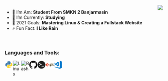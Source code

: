 <img src='https://external-content.duckduckgo.com/iu/?u=http%3A%2F%2F38.media.tumblr.com%2Fe4a5a6ba0a4c9585114715ead95be30a%2Ftumblr_mp2heh4JzU1stb6fao1_500.gif&f=1&nofb=1' align='right'>

<!-- List Of Websites-->
[github]: https://github.com/revaldy-30
[reddit]: https://www.reddit.com/user/Revvvu



- 🥅 I’m Am: **Student From SMKN 2 Banjarmasin**
- 🌱 I’m Currently: **Studying**
- 🔭 2021 Goals: **Mastering Linux & Creating a Fullstack Website**
- ⚡ Fun Fact: **I Like Rain**

<br />

### Languages and Tools:

[<img align="left" alt="Python" width="26px" src="https://raw.githubusercontent.com/PKief/vscode-material-icon-theme/master/icons/python.svg" />](https://www.python.org/)
[<img align="left" alt="Linux" width="26px" src="https://image.flaticon.com/icons/svg/226/226772.svg" />](https://www.linux.org/)
[<img align="left" alt="Bash" width="26px" src="https://raw.githubusercontent.com/odb/official-bash-logo/master/assets/Logos/Icons/SVG/128x128.svg" />](https://www.gnu.org/software/bash/)
[<img align="left" alt="GitHub" width="26px" src="https://raw.githubusercontent.com/github/explore/78df643247d429f6cc873026c0622819ad797942/topics/github/github.png" />](https://github.com/)
[<img align="left" alt="Terminal" width="26px" src="https://raw.githubusercontent.com/github/explore/80688e429a7d4ef2fca1e82350fe8e3517d3494d/topics/terminal/terminal.png" />](https://www.google.com/search?&q=command+line+interface)
[<img align="left" alt="Git" width="26px" src="https://raw.githubusercontent.com/github/explore/80688e429a7d4ef2fca1e82350fe8e3517d3494d/topics/git/git.png" />](https://git-scm.com/)
[<img align="left" alt="Visual Studio Code" width="26px" src="https://raw.githubusercontent.com/github/explore/80688e429a7d4ef2fca1e82350fe8e3517d3494d/topics/visual-studio-code/visual-studio-code.png" />](https://code.visualstudio.com/)

&nbsp;
&nbsp;
<br />

<!---
revaldy-30/revaldy-30 is a ✨ special ✨ repository because its `README.md` (this file) appears on your GitHub profile.
You can click the Preview link to take a look at your changes.
--->
